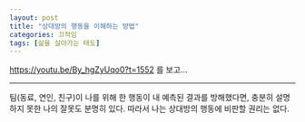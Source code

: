 ```yaml
---
layout: post
title: "상대방의 행동을 이해하는 방법"
categories: 끄적임
tags: [삶을 살아가는 태도]
---
```


https://youtu.be/By_hgZyUqo0?t=1552 를 보고...

---



팀(동료, 연인, 친구)이 나를 위해 한 행동이 내 예측된 결과를 방해했다면, 충분히 설명하지 못한 나의 잘못도 분명히 있다. 따라서 나는 상대방의 행동에 비판할 권리는 없다.

